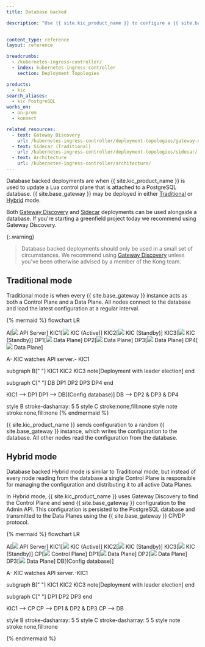 ```yaml
---
title: Database backed

description: "Use {{ site.kic_product_name }} to configure a {{ site.base_gateway }} Control Plane that is attached to a PostgreSQL database."
  

content_type: reference
layout: reference

breadcrumbs:
  - /kubernetes-ingress-controller/
  - index: kubernetes-ingress-controller
    section: Deployment Topologies

products:
  - kic
search_aliases:
  - kic PostgreSQL
works_on:
  - on-prem
  - konnect

related_resources:
  - text: Gateway Discovery
    url: /kubernetes-ingress-controller/deployment-topologies/gateway-discovery/
  - text: Sidecar (Traditional)
    url: /kubernetes-ingress-controller/deployment-topologies/sidecar/
  - text: Architecture
    url: /kubernetes-ingress-controller/architecture/
---
```



Database backed deployments are when {{ site.kic_product_name }} is used to update a Lua control plane that is attached to a PostgreSQL database. {{ site.base_gateway }} may be deployed in either [Traditional](/gateway/traditional-mode/) or [Hybrid](/gateway/hybrid-mode/) mode.

Both [Gateway Discovery](/kubernetes-ingress-controller/deployment-topologies/gateway-discovery/) and [Sidecar](/kubernetes-ingress-controller/deployment-topologies/sidecar/) deployments can be used alongside a database. If you're starting a greenfield project today we recommend using Gateway Discovery.

{:.warning}
> Database backed deployments should only be used in a small set of circumstances. We recommend using [Gateway Discovery](/kubernetes-ingress-controller/deployment-topologies/gateway-discovery/) unless you've been otherwise advised by a member of the Kong team.

## Traditional mode

Traditional mode is when every {{ site.base_gateway }} instance acts as both a Control Plane and a Data Plane. All nodes connect to the database and load the latest configuration at a regular interval.

<!--vale off-->
{% mermaid %}
flowchart LR

A[<img src="/assets/icons/kubernetes.svg" style="max-height:20px"> API Server]
KIC1[<img src="/assets/icons/gateway.svg" style="max-height:20px"> KIC 
&lpar;Active&rpar;]
KIC2[<img src="/assets/icons/gateway.svg" style="max-height:20px"> KIC
&lpar;Standby&rpar;]
KIC3[<img src="/assets/icons/gateway.svg" style="max-height:20px"> KIC
&lpar;Standby&rpar;]
DP1[<img src="/assets/icons/gateway.svg" style="max-height:20px"> Data Plane]
DP2[<img src="/assets/icons/gateway.svg" style="max-height:20px"> Data Plane]
DP3[<img src="/assets/icons/gateway.svg" style="max-height:20px"> Data Plane]
DP4[<img src="/assets/icons/gateway.svg" style="max-height:20px"> Data Plane]

A-.KIC watches 
API server.- KIC1

subgraph B[" "]
  KIC1
  KIC2
  KIC3
  note[Deployment with
leader election]
end

subgraph C[" "]
DB
DP1
DP2
DP3
DP4
end

KIC1 --> DP1
DP1 --> DB[(Config 
database)]
DB --> DP2 & DP3 & DP4

style B stroke-dasharray: 5 5
style C stroke:none,fill:none
style note stroke:none,fill:none
{% endmermaid %}
<!--vale on-->

{{ site.kic_product_name }} sends configuration to a random {{ site.base_gateway }} instance, which writes the configuration to the database. All other nodes read the configuration from the database.

## Hybrid mode

Database backed Hybrid mode is similar to Traditional mode, but instead of every node reading from the database a single Control Plane is responsible for managing the configuration and distributing it to all active Data Planes.

In Hybrid mode, {{ site.kic_product_name }} uses Gateway Discovery to find the Control Plane and send {{ site.base_gateway }} configuration to the Admin API. This configuration is persisted to the PostgreSQL database and transmitted to the Data Planes using the {{ site.base_gateway }} CP/DP protocol.

<!--vale off-->
{% mermaid %}
flowchart LR

A[<img src="/assets/icons/kubernetes.svg" style="max-height:20px"> API Server]
KIC1[<img src="/assets/icons/gateway.svg" style="max-height:20px"> KIC 
&lpar;Active&rpar;]
KIC2[<img src="/assets/icons/gateway.svg" style="max-height:20px"> KIC
&lpar;Standby&rpar;]
KIC3[<img src="/assets/icons/gateway.svg" style="max-height:20px"> KIC
&lpar;Standby&rpar;]
CP[<img src="/assets/icons/gateway.svg" style="max-height:20px"> Control Plane]
DP1[<img src="/assets/icons/gateway.svg" style="max-height:20px"> Data Plane]
DP2[<img src="/assets/icons/gateway.svg" style="max-height:20px"> Data Plane]
DP3[<img src="/assets/icons/gateway.svg" style="max-height:20px"> Data Plane]
DB[(Config 
database)]

A-.KIC watches 
API server.-KIC1

subgraph B[" "]
  KIC1
  KIC2
  KIC3
  note[Deployment with
leader election]
end

subgraph C[" "]
  DP1
  DP2
  DP3
end

KIC1 --> CP
CP --> DP1 & DP2 & DP3
CP --> DB

style B stroke-dasharray: 5 5
style C stroke-dasharray: 5 5
style note stroke:none,fill:none

{% endmermaid %}
<!--vale on-->